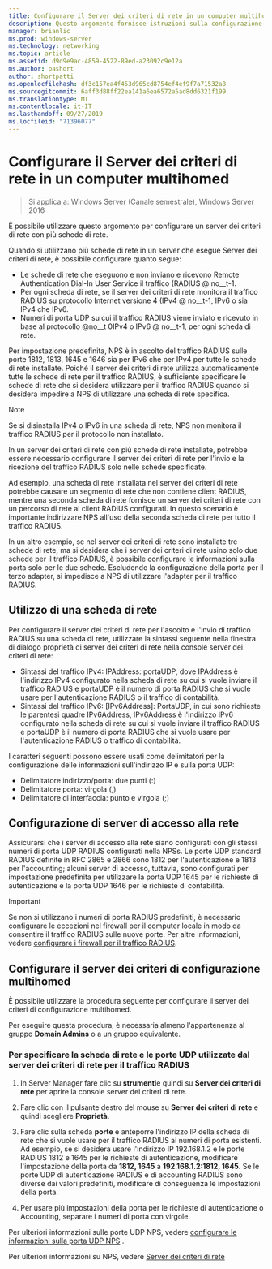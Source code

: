 ```yaml
---
title: Configurare il Server dei criteri di rete in un computer multihomed
description: Questo argomento fornisce istruzioni sulla configurazione di un server con più schede di rete che eseguono Server dei criteri di rete in Windows Server 2016.
manager: brianlic
ms.prod: windows-server
ms.technology: networking
ms.topic: article
ms.assetid: d9d9e9ac-4859-4522-89ed-a23092c9e12a
ms.author: pashort
author: shortpatti
ms.openlocfilehash: df3c157ea4f453d965cd8754ef4ef9f7a71532a8
ms.sourcegitcommit: 6aff3d88ff22ea141a6ea6572a5ad8dd6321f199
ms.translationtype: MT
ms.contentlocale: it-IT
ms.lasthandoff: 09/27/2019
ms.locfileid: "71396077"
---
```

# <a name="configure-nps-on-a-multihomed-computer"></a>Configurare il Server dei criteri di rete in un computer multihomed

>Si applica a: Windows Server (Canale semestrale), Windows Server 2016

È possibile utilizzare questo argomento per configurare un server dei criteri di rete con più schede di rete.

Quando si utilizzano più schede di rete in un server che esegue Server dei criteri di rete, è possibile configurare quanto segue:

- Le schede di rete che eseguono e non inviano e ricevono Remote Authentication Dial-In User Service il traffico \(RADIUS @ no__t-1.
- Per ogni scheda di rete, se il server dei criteri di rete monitora il traffico RADIUS su protocollo Internet versione 4 \(IPv4 @ no__t-1, IPv6 o sia IPv4 che IPv6.
- Numeri di porta UDP su cui il traffico RADIUS viene inviato e ricevuto in base al protocollo @no__t 0IPv4 o IPv6 @ no__t-1, per ogni scheda di rete.

Per impostazione predefinita, NPS è in ascolto del traffico RADIUS sulle porte 1812, 1813, 1645 e 1646 sia per IPv6 che per IPv4 per tutte le schede di rete installate. Poiché il server dei criteri di rete utilizza automaticamente tutte le schede di rete per il traffico RADIUS, è sufficiente specificare le schede di rete che si desidera utilizzare per il traffico RADIUS quando si desidera impedire a NPS di utilizzare una scheda di rete specifica.

>[!NOTE]
>Se si disinstalla IPv4 o IPv6 in una scheda di rete, NPS non monitora il traffico RADIUS per il protocollo non installato.

In un server dei criteri di rete con più schede di rete installate, potrebbe essere necessario configurare il server dei criteri di rete per l'invio e la ricezione del traffico RADIUS solo nelle schede specificate.

Ad esempio, una scheda di rete installata nel server dei criteri di rete potrebbe causare un segmento di rete che non contiene client RADIUS, mentre una seconda scheda di rete fornisce un server dei criteri di rete con un percorso di rete ai client RADIUS configurati. In questo scenario è importante indirizzare NPS all'uso della seconda scheda di rete per tutto il traffico RADIUS.

In un altro esempio, se nel server dei criteri di rete sono installate tre schede di rete, ma si desidera che i server dei criteri di rete usino solo due schede per il traffico RADIUS, è possibile configurare le informazioni sulla porta solo per le due schede. Escludendo la configurazione della porta per il terzo adapter, si impedisce a NPS di utilizzare l'adapter per il traffico RADIUS.

## <a name="using-a-network-adapter"></a>Utilizzo di una scheda di rete

Per configurare il server dei criteri di rete per l'ascolto e l'invio di traffico RADIUS su una scheda di rete, utilizzare la sintassi seguente nella finestra di dialogo proprietà di server dei criteri di rete nella console server dei criteri di rete:

- Sintassi del traffico IPv4: IPAddress: portaUDP, dove IPAddress è l'indirizzo IPv4 configurato nella scheda di rete su cui si vuole inviare il traffico RADIUS e portaUDP è il numero di porta RADIUS che si vuole usare per l'autenticazione RADIUS o il traffico di contabilità.
- Sintassi del traffico IPv6: [IPv6Address]: PortaUDP, in cui sono richieste le parentesi quadre IPv6Address, IPv6Address è l'indirizzo IPv6 configurato nella scheda di rete su cui si vuole inviare il traffico RADIUS e portaUDP è il numero di porta RADIUS che si vuole usare per l'autenticazione RADIUS o traffico di contabilità.

I caratteri seguenti possono essere usati come delimitatori per la configurazione delle informazioni sull'indirizzo IP e sulla porta UDP:

- Delimitatore indirizzo/porta: due punti (:)
- Delimitatore porta: virgola (,)
- Delimitatore di interfaccia: punto e virgola (;)

## <a name="configuring-network-access-servers"></a>Configurazione di server di accesso alla rete

Assicurarsi che i server di accesso alla rete siano configurati con gli stessi numeri di porta UDP RADIUS configurati nella NPSs. Le porte UDP standard RADIUS definite in RFC 2865 e 2866 sono 1812 per l'autenticazione e 1813 per l'accounting; alcuni server di accesso, tuttavia, sono configurati per impostazione predefinita per utilizzare la porta UDP 1645 per le richieste di autenticazione e la porta UDP 1646 per le richieste di contabilità.

>[!IMPORTANT]
>Se non si utilizzano i numeri di porta RADIUS predefiniti, è necessario configurare le eccezioni nel firewall per il computer locale in modo da consentire il traffico RADIUS sulle nuove porte. Per altre informazioni, vedere [configurare i firewall per il traffico RADIUS](nps-firewalls-configure.md).

## <a name="configure-the-multihomed-nps"></a>Configurare il server dei criteri di configurazione multihomed

È possibile utilizzare la procedura seguente per configurare il server dei criteri di configurazione multihomed.

Per eseguire questa procedura, è necessaria almeno l'appartenenza al gruppo **Domain Admins** o a un gruppo equivalente.

### <a name="to-specify-the-network-adapter-and-udp-ports-that-nps-uses-for-radius-traffic"></a>Per specificare la scheda di rete e le porte UDP utilizzate dal server dei criteri di rete per il traffico RADIUS

1. In Server Manager fare clic su **strumenti**e quindi su **Server dei criteri di rete** per aprire la console server dei criteri di rete.

2. Fare clic con il pulsante destro del mouse su **Server dei criteri di rete** e quindi scegliere **Proprietà**.

3. Fare clic sulla scheda **porte** e anteporre l'indirizzo IP della scheda di rete che si vuole usare per il traffico RADIUS ai numeri di porta esistenti. Ad esempio, se si desidera usare l'indirizzo IP 192.168.1.2 e le porte RADIUS 1812 e 1645 per le richieste di autenticazione, modificare l'impostazione della porta da **1812, 1645** a **192.168.1.2:1812, 1645**. Se le porte UDP di autenticazione RADIUS e di accounting RADIUS sono diverse dai valori predefiniti, modificare di conseguenza le impostazioni della porta.

4. Per usare più impostazioni della porta per le richieste di autenticazione o Accounting, separare i numeri di porta con virgole.

Per ulteriori informazioni sulle porte UDP NPS, vedere [configurare le informazioni sulla porta UDP NPS](nps-udp-ports-configure.md) .


Per ulteriori informazioni su NPS, vedere [Server dei criteri di rete](nps-top.md)

